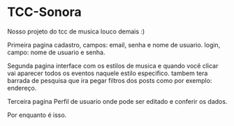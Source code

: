 # TCC-Sonora
Nosso projeto do tcc de musica louco demais :)

Primeira pagina 
cadastro, campos: email, senha e nome de usuario.
login, campo: nome de usuario e senha.

Segunda pagina
interface com os estilos de musica e quando você clicar vai aparecer todos os eventos naquele estilo especifico.
tambem tera barrada de pesquisa que ira pegar filtros dos posts como por exemplo: endereço. 


Terceira pagina
Perfil de usuario onde pode ser editado e conferir os dados. 


Por enquanto é isso. 
